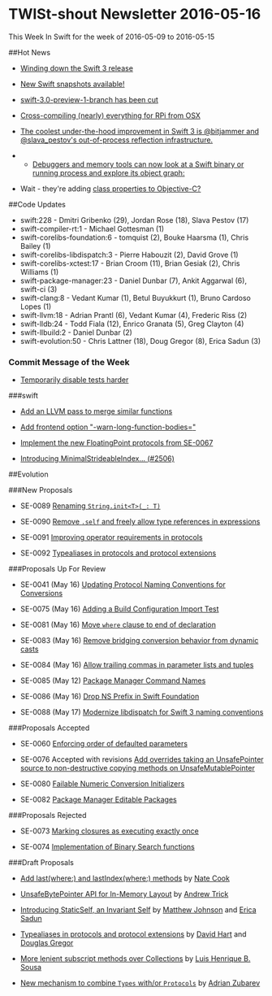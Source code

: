 # TWISt-shout Newsletter 2016-05-16
This Week In Swift for the week of 2016-05-09 to 2016-05-15

##Hot News

* [Winding down the Swift 3 release](http://thread.gmane.org/gmane.comp.lang.swift.evolution/17276)

* [New Swift snapshots available!](http://article.gmane.org/gmane.comp.lang.swift.devel/1961)

* [swift-3.0-preview-1-branch has been cut](http://article.gmane.org/gmane.comp.lang.swift.devel/2011)

* [Cross-compiling (nearly) everything for RPi from OSX](http://article.gmane.org/gmane.comp.lang.swift.devel/1966)

* [The coolest under-the-hood improvement in Swift 3 is @bitjammer and @slava_pestov's out-of-process reflection infrastructure.](https://twitter.com/jckarter/status/731532782241873920)
* * [Debuggers and memory tools can now look at a Swift binary or running process and explore its object graph:](https://twitter.com/jckarter/status/731532948877385730)

* Wait - they're adding [class properties to Objective-C?](https://github.com/apple/swift/commit/135e9b99f14fe322a325cf8651c850f45f40ee30)

##Code Updates

* swift:228 - Dmitri Gribenko (29), Jordan Rose (18), Slava Pestov (17)
* swift-compiler-rt:1 - Michael Gottesman (1)
* swift-corelibs-foundation:6 - tomquist (2), Bouke Haarsma (1), Chris Bailey (1)
* swift-corelibs-libdispatch:3 - Pierre Habouzit (2), David Grove (1)
* swift-corelibs-xctest:17 - Brian Croom (11), Brian Gesiak (2), Chris Williams (1)
* swift-package-manager:23 - Daniel Dunbar (7), Ankit Aggarwal (6), swift-ci (3)
* swift-clang:8 - Vedant Kumar (1), Betul Buyukkurt (1), Bruno Cardoso Lopes (1)
* swift-llvm:18 - Adrian Prantl (6), Vedant Kumar (4), Frederic Riss (2)
* swift-lldb:24 - Todd Fiala (12), Enrico Granata (5), Greg Clayton (4)
* swift-llbuild:2 - Daniel Dunbar (2)
* swift-evolution:50 - Chris Lattner (18), Doug Gregor (8), Erica Sadun (3)

### Commit Message of the Week

* [Temporarily disable tests harder](https://github.com/apple/swift/commit/48ae0fdcfa9607705cf4b51d7ede4ec51bbcebd5)

###swift

* [Add an LLVM pass to merge similar functions](https://github.com/apple/swift/commit/f0022a5aac56278c923c1e564c092b6d49acae32)

* [Add frontend option "-warn-long-function-bodies=<N>"](https://github.com/apple/swift/commit/18c75928639acf0ccf0e1fb6729eea75bc09cbd5)
  
* [Implement the new FloatingPoint protocols from SE-0067](https://github.com/apple/swift/commit/6429eabf749777f5f9f973875760c3848c58a824)

* [Introducing MinimalStrideableIndex... (#2506)](https://github.com/apple/swift/commit/5fe2a0232ecd8779af65b6e470417c97fc0e1f4a)

##Evolution

###New Proposals

* SE-0089 [Renaming `String.init<T>(_: T)`](https://github.com/apple/swift-evolution/blob/master/proposals/0089-rename-string-reflection-init.md)

* SE-0090 [Remove `.self` and freely allow type references in expressions](https://github.com/apple/swift-evolution/blob/master/proposals/0090-remove-dot-self.md)

* SE-0091 [Improving operator requirements in protocols](https://github.com/apple/swift-evolution/blob/master/proposals/0091-improving-operators-in-protocols.md)

* SE-0092 [Typealiases in protocols and protocol extensions](https://github.com/apple/swift-evolution/blob/master/proposals/0092-typealiases-in-protocols.md)

###Proposals Up For Review

* SE-0041 (May 16) [Updating Protocol Naming Conventions for Conversions](https://github.com/apple/swift-evolution/blob/master/proposals/0041-conversion-protocol-conventions.md)

* SE-0075 (May 16) [Adding a Build Configuration Import Test](https://github.com/apple/swift-evolution/blob/master/proposals/0075-import-test.md)

* SE-0081 (May 16) [Move `where` clause to end of declaration](https://github.com/apple/swift-evolution/blob/master/proposals/0081-move-where-expression.md)

* SE-0083 (May 16) [Remove bridging conversion behavior from dynamic casts](https://github.com/apple/swift-evolution/blob/master/proposals/0083-remove-bridging-from-dynamic-casts.md)

* SE-0084 (May 16) [Allow trailing commas in parameter lists and tuples](https://github.com/apple/swift-evolution/blob/master/proposals/0084-trailing-commas.md)

* SE-0085 (May 12) [Package Manager Command Names](https://github.com/apple/swift-evolution/blob/master/proposals/0085-package-manager-command-name.md)

* SE-0086 (May 16) [Drop NS Prefix in Swift Foundation](https://github.com/apple/swift-evolution/blob/master/proposals/0086-drop-foundation-ns.md)

* SE-0088 (May 17) [Modernize libdispatch for Swift 3 naming conventions](https://github.com/apple/swift-evolution/blob/master/proposals/0088-libdispatch-for-swift3.md)


###Proposals Accepted

* SE-0060 [Enforcing order of defaulted parameters](https://github.com/apple/swift-evolution/blob/master/proposals/0060-defaulted-parameter-order.md)

* SE-0076 Accepted with revisions [Add overrides taking an UnsafePointer source to non-destructive copying methods on UnsafeMutablePointer](https://github.com/apple/swift-evolution/blob/master/proposals/0076-copying-to-unsafe-mutable-pointer-with-unsafe-pointer-source.md)

* SE-0080 [Failable Numeric Conversion Initializers](https://github.com/apple/swift-evolution/blob/master/proposals/0080-failable-numeric-initializers.md)

* SE-0082 [Package Manager Editable Packages](https://github.com/apple/swift-evolution/blob/master/proposals/0082-swiftpm-package-edit.md)

###Proposals Rejected

* SE-0073 [Marking closures as executing exactly once](https://github.com/apple/swift-evolution/blob/master/proposals/0073-noescape-once.md)

* SE-0074 [Implementation of Binary Search functions](https://github.com/apple/swift-evolution/blob/master/proposals/0074-binary-search.md)
  
###Draft Proposals

* [Add last(where:) and lastIndex(where:)	methods](http://thread.gmane.org/gmane.comp.lang.swift.evolution/16624) by [Nate Cook](mailto:natecook@gmail.com)

* [UnsafeBytePointer API for In-Memory Layout](http://thread.gmane.org/gmane.comp.lang.swift.evolution/16484) by [Andrew Trick](mailto:atrick@apple.com)

* [Introducing StaticSelf, an Invariant Self](https://github.com/anandabits/swift-evolution/blob/static-self/proposals/NNNN-static-self.md) by [Matthew Johnson](mailto:matthew@anandabits.com) and [Erica Sadun](mailto:erica@ericasadun.com)

* [Typealiases in protocols and protocol extensions](https://github.com/hartbit/swift-evolution/blob/a1b883132588bd0ceff5e5c9787bcef140f6674a/proposals/XXXX-typealiases-in-protocols.md) by [David Hart](mailto:david@hartbit.com) and [Douglas Gregor](mailto:dgregor@apple.com)

* [More lenient subscript methods over Collections](https://github.com/luish/swift-evolution/blob/more-lenient-subscripts/proposals/nnnn-more-lenient-collections-subscripts.md#detailed-design) by [Luis Henrique B. Sousa](mailto:lshsousa@gmail.com)

* [New mechanism to combine `Types` with/or `Protocols`](https://github.com/DevAndArtist/swift-evolution/blob/master/proposals/nnnn-mechanism-to-combine-types-and-protocols.md) by [Adrian Zubarev](mailto:adrian.zubarev@devandartist.com)
